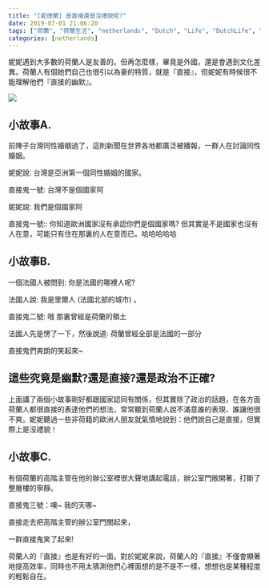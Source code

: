 ```yaml
---
title: "[妮德蘭] 是直接還是沒禮貌呢?"
date: 2019-07-01 21:06:20
tags: ["荷蘭", "荷蘭生活", "netherlands", "Dutch", "Life", "DutchLife", "NL", "workinNetherlands", "lifeinNetherlands"]
categories: [netherlands]
---
```

妮妮遇到大多數的荷蘭人是友善的。但再怎麼樣，畢竟是外國，還是會遇到文化差異。荷蘭人有個她們自己也很引以為豪的特質，就是『直接』，但妮妮有時候很不能理解他們『直接的幽默』。

![](/images/direct.jpg) 


<!--more-->
## 小故事A.

前陣子台灣同性婚姻過了，這則新聞在世界各地都廣泛被播報，一群人在討論同性婚姻。



妮妮說: 台灣是亞洲第一個同性婚姻的國家。



直接鬼一號: 台灣不是個國家阿



妮妮說: 我們是個國家阿



直接鬼一號:: 你知道歐洲國家沒有承認你們是個國家嗎? 但其實是不是國家也沒有人在意，可能只有住在那裏的人在意而已。哈哈哈哈哈



## 小故事B.

一個法國人被問到: 你是法國的哪裡人呢?



法國人說: 我是里爾人 (法國北部的城市) 。



直接鬼二號: 哦 那裏曾經是荷蘭的領土



法國人先是愣了一下，然後說道: 荷蘭曾經全部是法國的一部分



直接鬼們爽朗的笑起來~ 



## 這些究竟是幽默?還是直接?還是政治不正確?



上面講了兩個小故事剛好都跟國家認同有關係，但其實除了政治的話題，在各方面荷蘭人都很直接的表達他們的想法，常常聽到荷蘭人說不滿意誰的表現、誰讓他很不爽。妮妮聽過一些非荷籍的歐洲人朋友就氣憤地說到：他們說自己是直接，但實際上是沒禮貌！



## 小故事C.
有個荷蘭的高階主管在他的辦公室裡很大聲地講起電話，辦公室門敞開著，打斷了整層樓的寧靜。



直接鬼三號：噢~ 我的天哪~



直接走去把高階主管的辦公室門關起來，



一群直接鬼笑了起來!



荷蘭人的『直接』也是有好的一面。對於妮妮來說，荷蘭人的『直接』不僅會顯著地提高效率，同時也不用太猜測他們心裡面想的是不是不一樣，想想也是某種程度的輕鬆自在。



